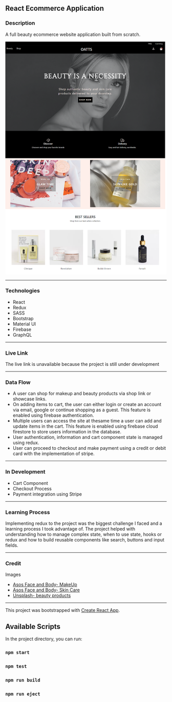 
## React Ecommerce Application

### Description
A full beauty ecommerce website application built from scratch.

<img src="./src/assets/images/oatts.png" alt="oatts home page" />

---

### Technologies

* React
* Redux
* SASS
* Bootstrap
* Material UI
* Firebase
* GraphQL

---

### Live Link

The live link is unavailable because the project is still under development

---

### Data Flow

* A user can shop for makeup and beauty products via shop link or showcase links.
* On adding items to cart, the user can either login or create an account via email, google or continue shopping as a guest. This feature is enabled using firebase authentication.
* Multiple users can access the site at thesame time a user can add and update items in the cart. This feature is enabled using firebase cloud firestore to store users information in the database. 
* User authentication, information and cart component state is managed using redux.
* User can proceed to checkout and make payment using a credit or debit card with the implementation of stripe.

---

### In Development

* Cart Component
* Checkout Process
* Payment integration using Stripe

---

### Learning Process

Implementing redux to the project was the biggest challenge I faced and a learning process I took advantage of.
The project helped with understanding how to manage complex state, when to use state, hooks or redux and how to build reusable components like search, buttons and input fields.

---

### Credit
Images
* [Asos Face and Body- MakeUp](https://www.asos.com/women/face-body/makeup/cat/?cid=5020&nlid=ww|face+%2B+body|shop+by+product)
* [Asos Face and Body- Skin Care](https://www.asos.com/women/face-body/skin-care/cat/?cid=4540&nlid=ww|face+%2B+body|shop+by+product)
* [Unsplash- beauty products](https://unsplash.com)

---

This project was bootstrapped with [Create React App](https://github.com/facebook/create-react-app).

## Available Scripts

In the project directory, you can run:

### `npm start`

### `npm test`

### `npm run build`

### `npm run eject`





